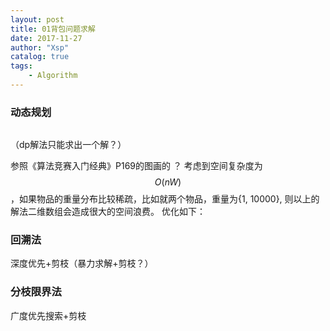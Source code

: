 ```yaml
---
layout: post
title: 01背包问题求解
date: 2017-11-27
author: "Xsp"
catalog: true
tags:
    - Algorithm
---
```


### 动态规划

```cpp

```
（dp解法只能求出一个解？）

参照《算法竞赛入门经典》P169的图画的 ？
考虑到空间复杂度为 $$O(nW)$$，如果物品的重量分布比较稀疏，比如就两个物品，重量为{1, 10000}, 则以上的解法二维数组会造成很大的空间浪费。
优化如下：

### 回溯法
深度优先+剪枝（暴力求解+剪枝？）

### 分枝限界法
广度优先搜索+剪枝
